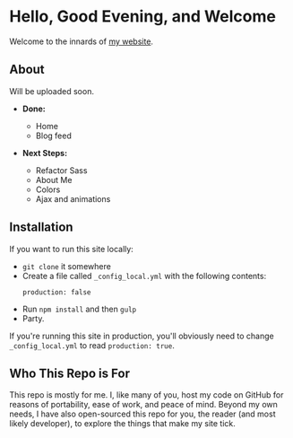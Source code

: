 # Hello, Good Evening, and Welcome
Welcome to the innards of [my website](http://rafaelmedina.me).

## About 
Will be uploaded soon.

* **Done:**
	* Home
	* Blog feed
	
* **Next Steps:**
	* Refactor Sass 
	* About Me
	* Colors
	* Ajax and animations
 
## Installation
If you want to run this site locally:

- `git clone` it somewhere
- Create a file called `_config_local.yml` with the following contents:
  ```
  production: false
  ```
- Run `npm install` and then `gulp`
- Party.

If you're running this site in production, you'll obviously need to change `_config_local.yml` to read `production: true`.

## Who This Repo is For
This repo is mostly for me. I, like many of you, host my code on GitHub for reasons of portability, ease of work, and peace of mind. Beyond my own needs, I have also open-sourced this repo for you, the reader (and most likely developer), to explore the things that make my site tick.
